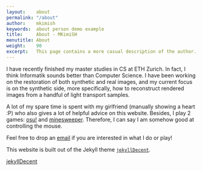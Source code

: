 ```yaml
---
layout:    about
permalink: "/about"
author:    mkimish
keywords:  about person demo example
title:     About - MKimiSH
menutitle: About
weight:    90
excerpt:   This page contains a more casual description of the author.
--- 
```

<script async defer src="https://buttons.github.io/buttons.js"></script>

I have recently finished my master studies in CS at ETH Zurich. In fact, I think Informatik sounds better than Computer Science. I have been working on the restoration of both synthetic and real images, and my current focus is on the synthetic side, more specifically, how to reconstruct rendered images from a handful of light transport samples. 

A lot of my spare time is spent with my girlfriend (manually showing a heart :P) who also gives a lot of helpful advice on this website. Besides, I play 2 games: [osu!](https://osu.ppy.sh/home) and [minesweeper](http://www.minesweeper.info/worldranking.html). Therefore, I can say I am somehow good at controlling the mouse. 

Feel free to drop an [email](mailto:xyzhang.qd@gmail.com) if you are interested in what I do or play!

This website is built out of the Jekyll theme [`jekyllDecent`](https://github.com/jwillmer/jekyllDecent).

<p class="github-button-container">
<a class="github-button" href="https://github.com/jwillmer/jekyllDecent" data-size="large" data-show-count="true" aria-label="Star jwillmer/jekyllDecent on GitHub">jekyllDecent</a>
</p>